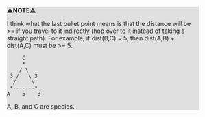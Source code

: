 <div style="margin:2em; background-color: #e0e0e0;">

<strong>⚠️NOTE️️️⚠️</strong>

I think what the last bullet point means is that the distance will be >= if you travel to it indirectly (hop over to it instead of taking a straight path). For example, if dist(B,C) = 5, then dist(A,B) + dist(A,C) must be >= 5.

```{svgbob}
     C
     *
    / \
 3 /   \ 3
  /     \
 *-------*
A    5    B
```

A, B, and C are species.
</div>

